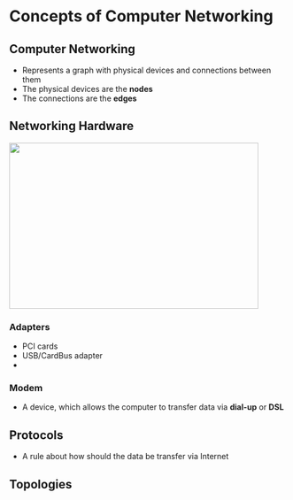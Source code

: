 # Concepts of Computer Networking

**Computer Networking**
-

- Represents a graph with physical devices and connections between them
- The physical devices are the **nodes**
- The connections are the **edges**
 
Networking Hardware
-

<img src="https://github.com/user-attachments/assets/bd2a3455-35fe-46a9-b442-816f204c2c8d" height=300 width=450/>

### Adapters

- PCI cards
- USB/CardBus adapter
- 

### Modem

- A device, which allows the computer to transfer data via **dial-up** or **DSL**

Protocols
-

- A rule about how should the data be transfer via Internet

Topologies
-
